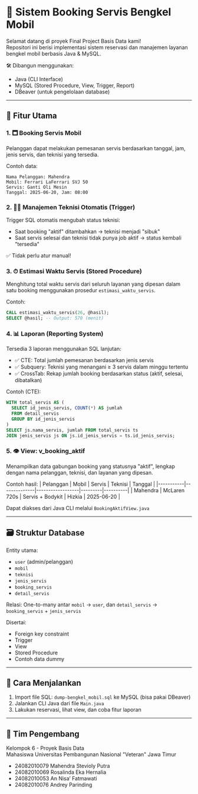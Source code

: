 # 🚗 Sistem Booking Servis Bengkel Mobil

Selamat datang di proyek Final Project Basis Data kami!  
Repositori ini berisi implementasi sistem reservasi dan manajemen layanan bengkel mobil berbasis Java & MySQL.

🛠️ Dibangun menggunakan:

- Java (CLI Interface)
- MySQL (Stored Procedure, View, Trigger, Report)
- DBeaver (untuk pengelolaan database)

---

## 🔧 Fitur Utama

### 1. 🗖 Booking Servis Mobil
Pelanggan dapat melakukan pemesanan servis berdasarkan tanggal, jam, jenis servis, dan teknisi yang tersedia.

Contoh data:
```plaintext
Nama Pelanggan: Mahendra
Mobil: Ferrari LaFerrari SVJ 50
Servis: Ganti Oli Mesin
Tanggal: 2025-06-20, Jam: 08:00
```

### 2. 🧑‍💼 Manajemen Teknisi Otomatis (Trigger)
Trigger SQL otomatis mengubah status teknisi:
- Saat booking "aktif" ditambahkan → teknisi menjadi "sibuk"
- Saat servis selesai dan teknisi tidak punya job aktif → status kembali "tersedia"

✅ Tidak perlu atur manual!

### 3. ⏱ Estimasi Waktu Servis (Stored Procedure)
Menghitung total waktu servis dari seluruh layanan yang dipesan dalam satu booking menggunakan prosedur `estimasi_waktu_servis`.

Contoh:
```sql
CALL estimasi_waktu_servis(26, @hasil);
SELECT @hasil; -- Output: 570 (menit)
```

### 4. 📊 Laporan (Reporting System)

Tersedia 3 laporan menggunakan SQL lanjutan:

- ✅ CTE: Total jumlah pemesanan berdasarkan jenis servis
- ✅ Subquery: Teknisi yang menangani ≥ 3 servis dalam minggu tertentu
- ✅ CrossTab: Rekap jumlah booking berdasarkan status (aktif, selesai, dibatalkan)

Contoh (CTE):
```sql
WITH total_servis AS (
  SELECT id_jenis_servis, COUNT(*) AS jumlah
  FROM detail_servis
  GROUP BY id_jenis_servis
)
SELECT js.nama_servis, jumlah FROM total_servis ts
JOIN jenis_servis js ON js.id_jenis_servis = ts.id_jenis_servis;
```

### 5. 👁 View: v_booking_aktif
Menampilkan data gabungan booking yang statusnya "aktif", lengkap dengan nama pelanggan, teknisi, dan layanan yang dipesan.

Contoh hasil:
| Pelanggan | Mobil        | Servis           | Teknisi | Tanggal  |
|-----------|--------------|------------------|---------|----------|
| Mahendra  | McLaren 720s | Servis + Bodykit | Hizkia  | 2025-06-20 |

Dapat diakses dari Java CLI melalui `BookingAktifView.java`

---

## 🗃 Struktur Database

Entity utama:
- `user` (admin/pelanggan)
- `mobil`
- `teknisi`
- `jenis_servis`
- `booking_servis`
- `detail_servis`

Relasi: One-to-many antar `mobil` → `user`, dan `detail_servis` → `booking_servis` + `jenis_servis`

Disertai:
- Foreign key constraint
- Trigger
- View
- Stored Procedure
- Contoh data dummy

---

## 🚀 Cara Menjalankan

1. Import file SQL: `dump-bengkel_mobil.sql` ke MySQL (bisa pakai DBeaver)
2. Jalankan CLI Java dari file `Main.java`
3. Lakukan reservasi, lihat view, dan coba fitur laporan

---

## 👥 Tim Pengembang

Kelompok 6 - Proyek Basis Data  
Mahasiswa Universitas Pembangunan Nasional "Veteran" Jawa Timur  

- 24082010079 Mahendra Stevioly Putra  
- 24082010069 Rosalinda Eka Hernalia  
- 24082010053 An Nisa’ Fatmawati  
- 24082010076 Andrey Parinding
